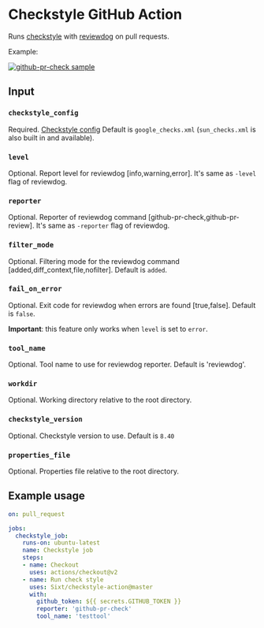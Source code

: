 # Checkstyle GitHub Action

Runs [checkstyle](https://github.com/checkstyle/checkstyle) with [reviewdog](https://github.com/reviewdog/reviewdog) on pull requests.

Example:

[![github-pr-check sample](https://user-images.githubusercontent.com/6826684/107879090-1a1c0500-6ed7-11eb-9260-14acdc94ad36.png)](https://github.com/nikitasavinov/checkstyle-action/pull/2/files)


## Input

### `checkstyle_config`

Required. [Checkstyle config](https://checkstyle.sourceforge.io/config.html)
Default is `google_checks.xml` (`sun_checks.xml` is also built in and available).

### `level`

Optional. Report level for reviewdog [info,warning,error].
It's same as `-level` flag of reviewdog.

### `reporter`

Optional. Reporter of reviewdog command [github-pr-check,github-pr-review].
It's same as `-reporter` flag of reviewdog.

### `filter_mode`

Optional. Filtering mode for the reviewdog command [added,diff_context,file,nofilter].
Default is `added`.

### `fail_on_error`

Optional.  Exit code for reviewdog when errors are found [true,false].
Default is `false`.

**Important**: this feature only works when `level` is set to `error`.

### `tool_name`

Optional. Tool name to use for reviewdog reporter.
Default is 'reviewdog'.

### `workdir`
Optional. Working directory relative to the root directory.

### `checkstyle_version`
Optional. Checkstyle version to use.
Default is `8.40`

### `properties_file`
Optional. Properties file relative to the root directory.

## Example usage

``` yml
on: pull_request

jobs:
  checkstyle_job:
    runs-on: ubuntu-latest
    name: Checkstyle job
    steps:
    - name: Checkout
      uses: actions/checkout@v2
    - name: Run check style
      uses: Sixt/checkstyle-action@master
      with:
        github_token: ${{ secrets.GITHUB_TOKEN }}
        reporter: 'github-pr-check'
        tool_name: 'testtool'
```
